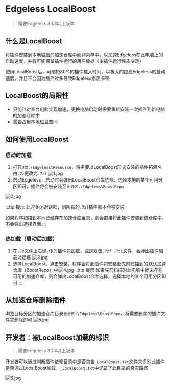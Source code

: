 # Edgeless LocalBoost
> 需要Edgeless 3.1.3以上版本

## 什么是LocalBoost
将插件安装到本地磁盘的加速仓库中而非内存中，以加速Edgeless在此电脑上的启动速度，并有可能保留插件运行的用户数据（由插件运行性质决定）

使用LocalBoost后，可缩短80%的插件载入时间，以极大的提高Edgeless的启动速度，并且不会因为插件过多导致Edgeless崩溃卡顿

## LocalBoost的局限性
* 只能针对某台电脑实现加速，更换电脑启动时需要重新安装一次插件到新电脑的加速仓库中
* 需要占用本地磁盘空间

## 如何使用LocalBoost
### 启动时加载
1. 打开`U盘:\Edgeless\Resource`，将需要以LocalBoost形式安装的插件拓展名由`.7z`更改为`.7zl`
![1.jpg](https://gitee.com/cnotech/edgeless-wiki-vuepress/raw/master/img/%E5%B1%8F%E5%B9%95%E6%88%AA%E5%9B%BE%202021-02-03%20173356.jpg)
2. 启动Edgeless，启动时会弹出LocalBoost仓库选择，选择本地的某个可用分区即可，插件将会被安装至`此分区:\Edgeless\BoostRepo`

![2.jpg](https://gitee.com/cnotech/edgeless-wiki-vuepress/raw/master/img/%E5%B1%8F%E5%B9%95%E6%88%AA%E5%9B%BE%202021-02-03%20173800.jpg)

:::tip 提示
此时关闭对话框，则所有的`.7zl`插件都不会被安装

如果程序扫描到本地已经存在加速仓库目录，则会直接将此插件安装到该仓库中，不会弹出选择界面
:::

### 热加载（启动后加载）
1. 在`.7z`文件上右键-作为插件包加载，或是双击`.7zf .7zl`文件，会弹出插件加载对话框
![3.jpg](https://gitee.com/cnotech/edgeless-wiki-vuepress/raw/master/img/%E5%B1%8F%E5%B9%95%E6%88%AA%E5%9B%BE%202021-02-03%20174045.jpg)
2. 选择LocalBoost，点击安装，程序会将此插件包安装至先前扫描到的默认加速仓库（BoostRepo）中![4.jpg](https://gitee.com/cnotech/edgeless-wiki-vuepress/raw/master/img/%E5%B1%8F%E5%B9%95%E6%88%AA%E5%9B%BE%202021-02-03%20174221.jpg)
:::tip 提示
如果先前扫描时此电脑中尚未存在可用的加速仓库，则会弹出LocalBoost仓库选择，选择本地的某个可用分区即可
:::


## 从加速仓库删除插件
浏览目标分区的加速仓库目录`此分区:\Edgeless\BoostRepo`，将需要删除的插件文件夹删除即可
![5.jpg](https://gitee.com/cnotech/edgeless-wiki-vuepress/raw/master/img/%E5%B1%8F%E5%B9%95%E6%88%AA%E5%9B%BE%202021-02-03%20174534.jpg)

## 开发者：被LocalBoost加载的标识
> 需要Edgeless 3.1.4以上版本

开发者可以通过判断插件依赖目录中是否包含`_LocalBoost.txt`文件来识别此插件是否通过LocalBoost加载，`_LocalBoost.txt`中记录了此目录的真实路径

![6.jpg](https://gitee.com/cnotech/edgeless-wiki-vuepress/raw/master/img/135929.jpg)